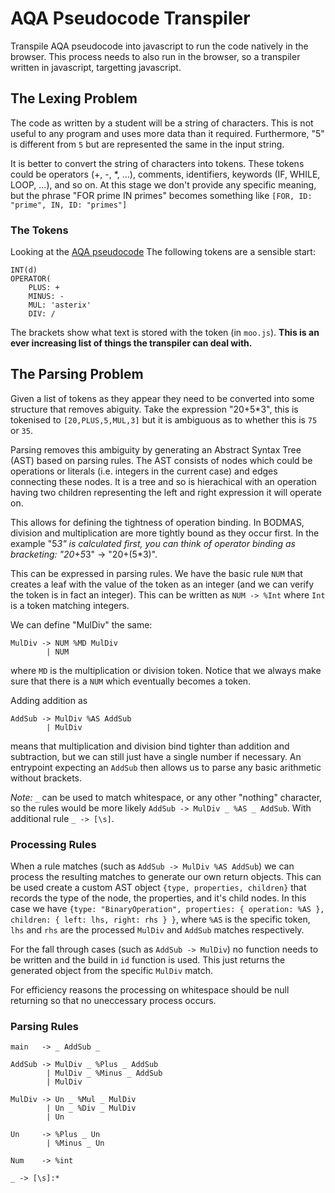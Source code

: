 # AQA Pseudocode Transpiler

Transpile AQA pseudocode into javascript to run the code natively in the browser.
This process needs to also run in the browser, so a transpiler written in javascript, targetting javascript.

## The Lexing Problem

The code as written by a student will be a string of characters.
This is not useful to any program and uses more data than it required.
Furthermore, "5" is different from `5` but are represented the same in the input string.

It is better to convert the string of characters into tokens.
These tokens could be operators (+, -, *, ...), comments, identifiers, keywords (IF, WHILE, LOOP, ...), and so on.
At this stage we don't provide any specific meaning, but the phrase "FOR prime IN primes" becomes something like
`[FOR, ID: "prime", IN, ID: "primes"]`

### The Tokens

Looking at the [AQA pseudocode](://filestore.aqa.org.uk/resources/computing/AQA-8525-NG-PC.PDF) The following tokens are a sensible start:

```
INT(d)
OPERATOR(
    PLUS: +
    MINUS: -
    MUL: 'asterix'
    DIV: /
```

The brackets show what text is stored with the token (in `moo.js`).
**This is an ever increasing list of things the transpiler can deal with.**

## The Parsing Problem

Given a list of tokens as they appear they need to be converted into some structure that removes abiguity.
Take the expression "20+5*3", this is tokenised to `[20,PLUS,5,MUL,3]` but it is ambiguous as to whether this is `75` or `35`.

Parsing removes this ambiguity by generating an Abstract Syntax Tree (AST) based on parsing rules.
The AST consists of nodes which could be operations or literals (i.e. integers in the current case) and edges connecting these nodes.
It is a tree and so is hierachical with an operation having two children representing the left and right expression it will operate on.

This allows for defining the tightness of operation binding.
In BODMAS, division and multiplication are more tightly bound as they occur first.
In the example "5*3" is calculated first, you can think of operator binding as bracketing:
"20+5*3" -> "20+(5*3)".

This can be expressed in parsing rules.
We have the basic rule `NUM` that creates a leaf with the value of the token as an integer (and we can verify the token is in fact an integer).
This can be written as `NUM -> %Int` where `Int` is a token matching integers.

We can define "MulDiv" the same:
```
MulDiv -> NUM %MD MulDiv
        | NUM
```
where `MD` is the multiplication or division token.
Notice that we always make sure that there is a `NUM` which eventually becomes a token.

Adding addition as
```
AddSub -> MulDiv %AS AddSub
        | MulDiv
```
means that multiplication and division bind tighter than addition and subtraction, but we can still just have a single number if necessary.
An entrypoint expecting an `AddSub` then allows us to parse any basic arithmetic without brackets.

*Note:*
`_` can be used to match whitespace, or any other "nothing" character, so the rules would be more likely `AddSub -> MulDiv _ %AS _ AddSub`.
With additional rule `_ -> [\s]`.

### Processing Rules

When a rule matches (such as `AddSub -> MulDiv %AS AddSub`) we can process the resulting matches to generate our own return objects.
This can be used create a custom AST object `{type, properties, children}` that records the type of the node, the properties, and it's child nodes.
In this case we have `{type: "BinaryOperation", properties: { operation: %AS }, children: { left: lhs, right: rhs } }`,
where `%AS` is the specific token, `lhs` and `rhs` are the processed `MulDiv` and `AddSub` matches respectively.

For the fall through cases (such as `AddSub -> MulDiv`) no function needs to be written and the build in `id` function is used.
This just returns the generated object from the specific `MulDiv` match.

For efficiency reasons the processing on whitespace should be null returning so that no uneccessary process occurs.

### Parsing Rules

```
main   -> _ AddSub _

AddSub -> MulDiv _ %Plus _ AddSub
        | MulDiv _ %Minus _ AddSub
        | MulDiv

MulDiv -> Un _ %Mul _ MulDiv
        | Un _ %Div _ MulDiv
        | Un

Un     -> %Plus _ Un
        | %Minus _ Un

Num    -> %int

_ -> [\s]:*
```


